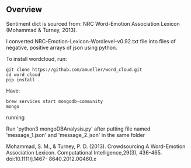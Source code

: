 ## Overview

Sentiment dict is sourced from: NRC Word-Emotion Association Lexicon (Mohammad & Turney, 2013). 

I converted NRC-Emotion-Lexicon-Wordlevel-v0.92.txt file into files of negative, positive arrays of json using python.

To install wordcloud, run:
```
git clone https://github.com/amueller/word_cloud.git
cd word_cloud
pip install .
```

Have:
```
brew services start mongodb-community
mongo
```
running

Run 'python3 mongoDBAnalysis.py' after putting file named 'message_1.json' and 'message_2.json' in the same folder 

Mohammad, S. M., & Turney, P. D. (2013). Crowdsourcing A Word-Emotion Association
Lexicon. Computational Intelligence,29(3), 436-465. doi:10.1111/j.1467-
8640.2012.00460.x